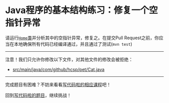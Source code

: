# Java程序的基本结构练习：修复一个空指针异常

请运行[`Home`类](https://github.com/hcsp/fix-simple-npe-of-uninitialized-field/blob/master/src/main/java/com/github/hcsp/Home.java)并分析其中的空指针异常，修复之。在提交Pull Request之前，你应当在本地确保所有代码已经编译通过，并且通过了测试(`mvn test`)

-----
注意！我们只允许你修改以下文件，对其他文件的修改会被拒绝：
- [src/main/java/com/github/hcsp/pet/Cat.java](https://github.com/hcsp/fix-simple-npe-of-uninitialized-field/blob/master/src/main/java/com/github/hcsp/pet/Cat.java)
-----


完成题目有困难？不妨来看看[写代码啦的相应课程](https://xiedaimala.com/tasks/316bb6cc-6aa6-4dac-85e4-ce1c01b72c83/video_tutorials/b41b41c1-614d-43c6-a40e-50f20a16fbcf)吧！

回到[写代码啦的题目](https://xiedaimala.com/tasks/316bb6cc-6aa6-4dac-85e4-ce1c01b72c83/quizzes/06944902-1bb3-45c5-8e74-33cf88dd9adb)，继续挑战！
